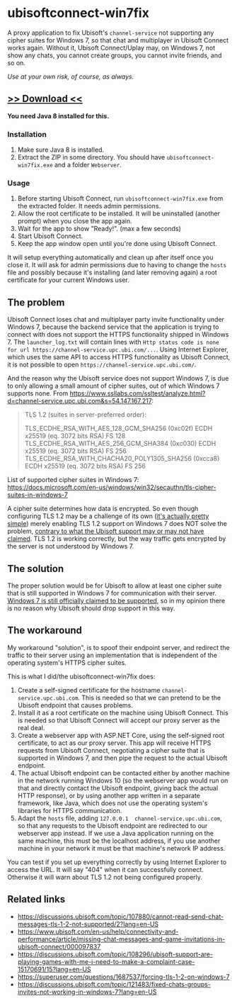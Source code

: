 # ubisoftconnect-win7fix
A proxy application to fix Ubisoft's `channel-service` not supporting any cipher suites for Windows 7, so that chat and multiplayer in Ubisoft Connect works again. Without it, Ubisoft Connect/Uplay may, on Windows 7, not show any chats, you cannot create groups, you cannot invite friends, and so on.

_Use at your own risk, of course, as always._

## [>> Download <<](https://github.com/TheRealAyCe/ubisoftconnect-win7fix/releases)
**You need Java 8 installed for this.**

### Installation
1. Make sure Java 8 is installed.
2. Extract the ZIP in some directory. You should have `ubisoftconnect-win7fix.exe` and a folder `Webserver`.

### Usage
1. Before starting Ubisoft Connect, run `ubisoftconnect-win7fix.exe` from the extracted folder. It needs admin permissions.
2. Allow the root certificate to be installed. It will be uninstalled (another prompt) when you close the app again.
3. Wait for the app to show "Ready!". (max a few seconds)
4. Start Ubisoft Connect.
5. Keep the app window open until you're done using Ubisoft Connect.

It will setup everything automatically and clean up after itself once you close it. It will ask for admin permissions due to having to change the `hosts` file and possibly because it's installing (and later removing again) a root certificate for your current Windows user.

## The problem
Ubisoft Connect loses chat and multiplayer party invite functionality under Windows 7, because the backend service that the application is trying to connect with does not support the HTTPS functionality shipped in Windows 7. The `launcher_log.txt` will contain lines with `Http status code is none  for url https://channel-service.upc.ubi.com/...`. Using Internet Explorer, which uses the same API to access HTTPS functionality as Ubisoft Connect, it is not possible to open `https://channel-service.upc.ubi.com/`.

And the reason why the Ubisoft service does not support Windows 7, is due to only allowing a small amount of cipher suites, out of which Windows 7 supports none.
From https://www.ssllabs.com/ssltest/analyze.html?d=channel-service.upc.ubi.com&s=54.147.167.217:
> TLS 1.2 (suites in server-preferred order):
> 
> TLS_ECDHE_RSA_WITH_AES_128_GCM_SHA256 (0xc02f)   ECDH x25519 (eq. 3072 bits RSA)   FS 	128
> TLS_ECDHE_RSA_WITH_AES_256_GCM_SHA384 (0xc030)   ECDH x25519 (eq. 3072 bits RSA)   FS 	256
> TLS_ECDHE_RSA_WITH_CHACHA20_POLY1305_SHA256 (0xcca8)   ECDH x25519 (eq. 3072 bits RSA)   FS 	256

List of supported cipher suites in Windows 7: https://docs.microsoft.com/en-us/windows/win32/secauthn/tls-cipher-suites-in-windows-7

A cipher suite determines how data is encrypted. So even though configuring TLS 1.2 may be a challenge of its own ([it's actually pretty simple](https://support.microsoft.com/en-us/topic/update-to-enable-tls-1-1-and-tls-1-2-as-default-secure-protocols-in-winhttp-in-windows-c4bd73d2-31d7-761e-0178-11268bb10392)) merely enabling TLS 1.2 support on Windows 7 does NOT solve the problem, [contrary to what the Ubisoft support may or may not have claimed](https://discussions.ubisoft.com/topic/108296/ubisoft-support-are-playing-games-with-me-i-need-to-make-a-complaint-case-15170691/15?lang=en-US). TLS 1.2 is working correctly, but the way traffic gets encrypted by the server is not understood by Windows 7.

## The solution
The proper solution would be for Ubisoft to allow at least one cipher suite that is still supported in Windows 7 for communication with their server. [Windows 7 is still officially claimed to be supported](https://www.ubisoft.com/en-gb/help/gameplay/article/system-requirements-for-anno-1602-history-edition/000081194), so in my opinion there is no reason why Ubisoft should drop support in this way.

## The workaround
My workaround "solution", is to spoof their endpoint server, and redirect the traffic to their server using an implementation that is independent of the operating system's HTTPS cipher suites.

This is what I did/the ubisoftconnect-win7fix does:

1. Create a self-signed certificate for the hostname `channel-service.upc.ubi.com`. This is needed so that we can pretend to be the Ubisoft endpoint that causes problems.
2. Install it as a root certificate on the machine using Ubisoft Connect. This is needed so that Ubisoft Connect will accept our proxy server as the real deal.
3. Create a webserver app with ASP.NET Core, using the self-signed root certificate, to act as our proxy server. This app will receive HTTPS requests from Ubisoft Connect, negotiating a cipher suite that is supported in Windows 7, and then pipe the request to the actual Ubisoft endpoint.
4. The actual Ubisoft endpoint can be contacted either by another machine in the network running Windows 10 (so the webserver app would run on that and directly contact the Ubisoft endpoint, giving back the actual HTTP response), or by using another app written in a separate framework, like Java, which does not use the operating system's libraries for HTTPS communication.
5. Adapt the `hosts` file, adding `127.0.0.1  channel-service.upc.ubi.com`, so that any requests to the Ubisoft endpoint are redirected to our webserver app instead. If we use a Java application running on the same machine, this must be the localhost address, if you use another machine in your network it must be that machine's network IP address.

You can test if you set up everything correctly by using Internet Explorer to access the URL. It will say "404" when it can successfully connect. Otherwise it will warn about TLS 1.2 not being configured properly.

## Related links
- https://discussions.ubisoft.com/topic/107880/cannot-read-send-chat-messages-tls-1-2-not-supported/2?lang=en-US
- https://www.ubisoft.com/en-us/help/connectivity-and-performance/article/missing-chat-messages-and-game-invitations-in-ubisoft-connect/000097837
- https://discussions.ubisoft.com/topic/108296/ubisoft-support-are-playing-games-with-me-i-need-to-make-a-complaint-case-15170691/15?lang=en-US
- https://superuser.com/questions/1687537/forcing-tls-1-2-on-windows-7
- https://discussions.ubisoft.com/topic/121483/fixed-chats-groups-invites-not-working-in-windows-7?lang=en-US
